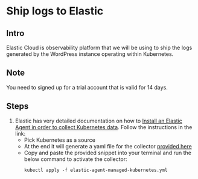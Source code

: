 # Ship logs to Elastic

## Intro
Elastic Cloud is observability platform that we will be using to ship the logs generated by the WordPress instance operating within Kubernetes.

## Note
You need to signed up for a trial account that is valid for 14 days. 

## Steps
1. Elastic has very detailed documentation on how to [Install an Elastic Agent in order to collect Kubernetes data](https://www.elastic.co/guide/en/fleet/current/install-fleet-managed-elastic-agent.html). Follow the instructions in the link:
    - Pick Kubernetes as a source
    - At the end it will generate a yaml file for the collector [provided here](../wordpress-minikube/elastic-agent-managed-kubernetes.yml)
    - Copy and paste the provided snippet into your terminal and run the below command to activate the collector:
        ```
        kubectl apply -f elastic-agent-managed-kubernetes.yml
        ```

